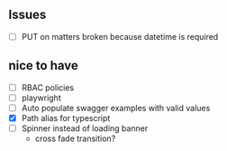## Issues
- [ ] PUT on matters broken because datetime is required


## nice to have
- [ ] RBAC policies
- [ ] playwright 
- [ ] Auto populate swagger examples with valid values
- [x] Path alias for typescript
- [ ] Spinner instead of loading banner
    - cross fade transition?

